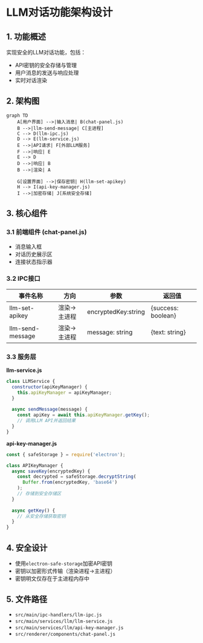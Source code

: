 # LLM对话功能架构设计

## 1. 功能概述
实现安全的LLM对话功能，包括：
- API密钥的安全存储与管理
- 用户消息的发送与响应处理
- 实时对话渲染

## 2. 架构图
```mermaid
graph TD
    A[用户界面] -->|输入消息| B(chat-panel.js)
    B -->|llm-send-message| C[主进程]
    C --> D(llm-ipc.js)
    D --> E(llm-service.js)
    E -->|API请求| F[外部LLM服务]
    F -->|响应| E
    E --> D
    D -->|响应| B
    B -->|渲染| A
    
    G[设置界面] -->|保存密钥| H(llm-set-apikey)
    H --> I(api-key-manager.js)
    I -->|加密存储| J[系统安全存储]
```

## 3. 核心组件

### 3.1 前端组件 (chat-panel.js)
- 消息输入框
- 对话历史展示区
- 连接状态指示器

### 3.2 IPC接口
| 事件名称          | 方向       | 参数               | 返回值              |
|-------------------|------------|--------------------|---------------------|
| llm-set-apikey    | 渲染→主进程| encryptedKey:string| {success: boolean} |
| llm-send-message  | 渲染→主进程| message: string    | {text: string}     |

### 3.3 服务层
**llm-service.js**
```javascript
class LLMService {
  constructor(apiKeyManager) {
    this.apiKeyManager = apiKeyManager;
  }
  
  async sendMessage(message) {
    const apiKey = await this.apiKeyManager.getKey();
    // 调用LLM API并返回结果
  }
}
```

**api-key-manager.js**
```javascript
const { safeStorage } = require('electron');

class APIKeyManager {
  async saveKey(encryptedKey) {
    const decrypted = safeStorage.decryptString(
      Buffer.from(encryptedKey, 'base64')
    );
    // 存储到安全存储区
  }
  
  async getKey() {
    // 从安全存储获取密钥
  }
}
```

## 4. 安全设计
- 使用`electron-safe-storage`加密API密钥
- 密钥以加密形式传输（渲染进程→主进程）
- 密钥明文仅存在于主进程内存中

## 5. 文件路径
- `src/main/ipc-handlers/llm-ipc.js`
- `src/main/services/llm/llm-service.js`
- `src/main/services/llm/api-key-manager.js`
- `src/renderer/components/chat-panel.js`